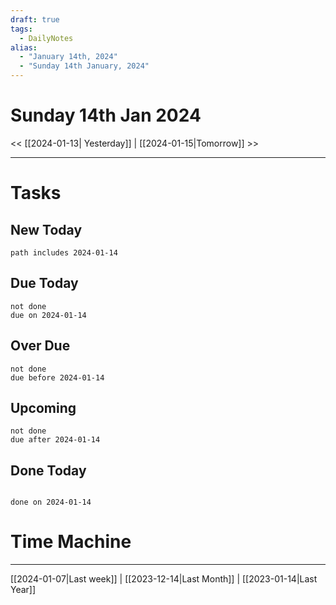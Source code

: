 ```yaml
---
draft: true
tags:
  - DailyNotes
alias:
  - "January 14th, 2024"
  - "Sunday 14th January, 2024"
---
```


# Sunday 14th Jan 2024

<< [[2024-01-13| Yesterday]] | [[2024-01-15|Tomorrow]] >>

---



# Tasks

## New Today

```tasks
path includes 2024-01-14
```

## Due Today

```tasks
not done
due on 2024-01-14
```

## Over Due

```tasks
not done
due before 2024-01-14
```

## Upcoming

```tasks
not done
due after 2024-01-14
```

## Done Today

```tasks

done on 2024-01-14

```

# Time Machine

---

[[2024-01-07|Last week]] | [[2023-12-14|Last Month]] | [[2023-01-14|Last Year]]
